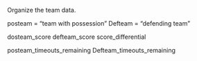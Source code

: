 Organize the team data.

posteam = “team with possession”
Defteam = “defending team”

dosteam_score
defteam_score
score_differential

posteam_timeouts_remaining
Defteam_timeouts_remaining
